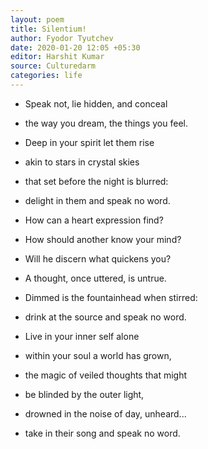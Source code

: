 ```yaml
---
layout: poem
title: Silentium!
author: Fyodor Tyutchev
date: 2020-01-20 12:05 +05:30
editor: Harshit Kumar
source: Culturedarm
categories: life
---
```


- Speak not, lie hidden, and conceal
- the way you dream, the things you feel.
- Deep in your spirit let them rise
- akin to stars in crystal skies
- that set before the night is blurred:
- delight in them and speak no word.

- How can a heart expression find?
- How should another know your mind?
- Will he discern what quickens you?
- A thought, once uttered, is untrue.
- Dimmed is the fountainhead when stirred:
- drink at the source and speak no word.

- Live in your inner self alone
- within your soul a world has grown,
- the magic of veiled thoughts that might
- be blinded by the outer light,
- drowned in the noise of day, unheard...
- take in their song and speak no word.

